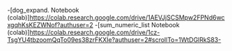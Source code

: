 -[dog_expand. Notebook (colab)]https://colab.research.google.com/drive/1AEVJjSCSMpw2FPNd6wcxgqhKsKEZWNof?authuser=2
-[sum_numeric_list Notebook (colab)]https://colab.research.google.com/drive/1cz-TsgYU4tbzoomQqTo09es38zrFKXIe?authuser=2#scrollTo=1WtDGlRkS83-
